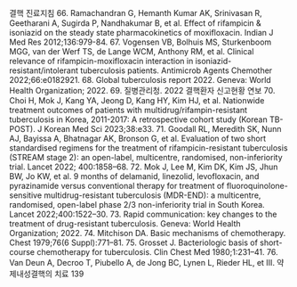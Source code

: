 결핵 진료지침
66. Ramachandran G, Hemanth Kumar AK, Srinivasan R, Geetharani A, Sugirda P, Nandhakumar B, et al. Effect of rifampicin & isoniazid on the steady state pharmacokinetics of moxifloxacin. Indian J Med Res 2012;136:979-84.
67. Vogensen VB, Bolhuis MS, Sturkenboom MGG, van der Werf TS, de Lange WCM, Anthony RM, et al. Clinical relevance of rifampicin-moxifloxacin interaction in isoniazid-resistant/intolerant tuberculosis patients. Antimicrob Agents Chemother 2022;66:e0182921.
68. Global tuberculosis report 2022. Geneva: World Health Organization; 2022.
69. 질병관리청. 2022 결핵환자 신고현황 연보
70. Choi H, Mok J, Kang YA, Jeong D, Kang HY, Kim HJ, et al. Nationwide treatment outcomes of patients with multidrug/rifampin-resistant tuberculosis in Korea, 2011-2017: A retrospective cohort study (Korean TB-POST). J Korean Med Sci 2023;38:e33.
71. Goodall RL, Meredith SK, Nunn AJ, Bayissa A, Bhatnagar AK, Bronson G, et al. Evaluation of two short standardised regimens for the treatment of rifampicin-resistant tuberculosis (STREAM stage 2): an open-label, multicentre, randomised, non-inferiority trial. Lancet 2022; 400:1858–68.
72. Mok J, Lee M, Kim DK, Kim JS, Jhun BW, Jo KW, et al. 9 months of delamanid, linezolid, levofloxacin, and pyrazinamide versus conventional therapy for treatment of fluoroquinolone-sensitive multidrug-resistant tuberculosis (MDR-END): a multicentre, randomised, open-label phase 2/3 non-inferiority trial in South Korea. Lancet 2022;400:1522–30.
73. Rapid communication: key changes to the treatment of drug-resistant tuberculosis. Geneva: World Health Organization; 2022.
74. Mitchison DA. Basic mechanisms of chemotherapy. Chest 1979;76(6 Suppl):771–81.
75. Grosset J. Bacteriologic basis of short-course chemotherapy for tuberculosis. Clin Chest Med 1980;1:231–41.
76. Van Deun A, Decroo T, Piubello A, de Jong BC, Lynen L, Rieder HL, et
Ⅲ. 약제내성결핵의 치료 <PAGE>139